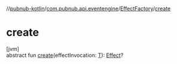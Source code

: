 //[pubnub-kotlin](../../../index.md)/[com.pubnub.api.eventengine](../index.md)/[EffectFactory](index.md)/[create](create.md)

# create

[jvm]\
abstract fun [create](create.md)(effectInvocation: [T](index.md)): [Effect](../-effect/index.md)?
